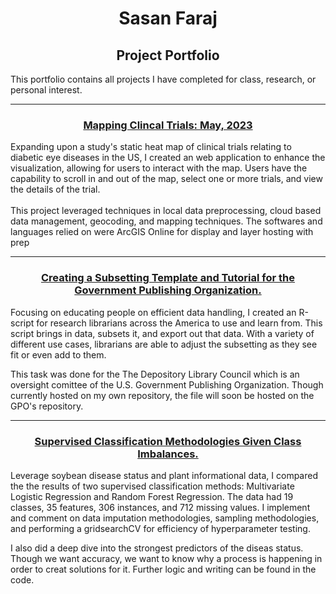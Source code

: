 <h1 align="center">Sasan Faraj</h1>
<h2 align="center">Project Portfolio</h2>

<p align="Left">
  This portfolio contains all projects I have completed for class, research, or personal interest.
</p>

<hr>


<h3 align = "center"> <a href="https://experience.arcgis.com/experience/eed2f63af3fc40b7ba93b327e2ac44a2">Mapping Clincal Trials: May, 2023</a>  </h3>
<p align = "left">
  Expanding upon a study's static heat map of clinical trials relating to diabetic eye diseases in the US, I created an web application to enhance the visualization, allowing for users to interact with the map. Users have the capability to scroll in and out of the map, select one or more trials, and view the details of the trial. 
<br>
<br>
  This project leveraged techniques in local data preprocessing, cloud based data management, geocoding, and mapping techniques. The softwares and languages relied on were ArcGIS Online for display and layer hosting with prep

<hr>

<h3 align="center"><a href ="https://sasan-faraj.github.io/DataSubsetting_GPOAnalysis/"> Creating a Subsetting Template and Tutorial for the Government Publishing Organization.</a></h3>
<p align="Left">
Focusing on educating people on efficient data handling, I created an R-script for research librarians across the America to use and learn from. This script brings in data, subsets it, and export out that data. With a variety of different use cases, librarians are able to adjust the subsetting as they see fit or even add to them.

 This task was done for the The Depository Library Council which is an oversight comittee of the U.S. Government Publishing Organization. Though currently hosted on my own repository, the file will soon be hosted on the GPO's repository. 
</p>

<hr>

<h3 align="center"><a href ="https://sasan-faraj.github.io/SoyBeanDiseaseClassification/"> Supervised Classification Methodologies Given Class Imbalances.</a></h3>
<p align="Left">
  Leverage soybean disease status and plant informational data, I compared the the results of two supervised classification methods: Multivariate Logistic Regression and Random Forest Regression. The data had 19 classes, 35 features, 306 instances, and 712 missing values. I implement and comment on data imputation methodologies, sampling methodologies, and performing a gridsearchCV for efficiency of hyperparameter testing.
  
  I also did a deep dive into the strongest predictors of the diseas status. Though we want accuracy, we want to know why a process is happening in order to creat solutions for it. Further logic and writing can be found in the code.
</p>


